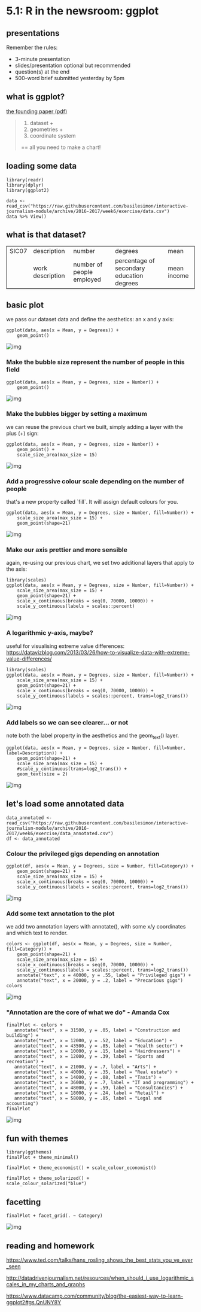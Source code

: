 # 5.1: R in the newsroom: ggplot


## presentations

Remember the rules:

-   3-minute presentation
-   slides/presentation optional but recommended
-   question(s) at the end
-   500-word brief submitted yesterday by 5pm


## what is ggplot?

[the founding paper (pdf)](http://ggplot2.org/resources/2007-vanderbilt.pdf)

> 1.  dataset +
> 2.  geometries +
> 3.  coordinate system
> 
> == all you need to make a chart!


## loading some data

    library(readr)
    library(dplyr)
    library(ggplot2)
    
    data <- read_csv("https://raw.githubusercontent.com/basilesimon/interactive-journalism-module/archive/2016-2017/week6/exercise/data.csv")
    data %>% View()


## what is that dataset?

<table border="2" cellspacing="0" cellpadding="6" rules="groups" frame="hsides">


<colgroup>
<col  class="org-left" />

<col  class="org-left" />

<col  class="org-left" />

<col  class="org-left" />

<col  class="org-left" />
</colgroup>
<tbody>
<tr>
<td class="org-left">SIC07</td>
<td class="org-left">description</td>
<td class="org-left">number</td>
<td class="org-left">degrees</td>
<td class="org-left">mean</td>
</tr>


<tr>
<td class="org-left">&#xa0;</td>
<td class="org-left">work description</td>
<td class="org-left">number of people employed</td>
<td class="org-left">percentage of secondary education degrees</td>
<td class="org-left">mean income</td>
</tr>
</tbody>
</table>


## basic plot

we pass our dataset data and define the aesthetics: an x and y axis:

    ggplot(data, aes(x = Mean, y = Degrees)) +
        geom_point()

![img](https://raw.githubusercontent.com/basilesimon/interactive-journalism-module/archive/2016-2017/week6/week6-figure/unnamed-chunk-2-1.png)


### Make the bubble size represent the number of people in this field

    ggplot(data, aes(x = Mean, y = Degrees, size = Number)) +
        geom_point()

![img](https://raw.githubusercontent.com/basilesimon/interactive-journalism-module/archive/2016-2017/week6/week6-figure/unnamed-chunk-3-1.png)


### Make the bubbles bigger by setting a maximum

we can reuse the previous chart we built, simply adding a layer with the plus (+) sign:

    ggplot(data, aes(x = Mean, y = Degrees, size = Number)) +
        geom_point() +
        scale_size_area(max_size = 15)

![img](https://raw.githubusercontent.com/basilesimon/interactive-journalism-module/archive/2016-2017/week6/week6-figure/unnamed-chunk-4-1.png)


### Add a progressive colour scale depending on the number of people

that's a new property called \`fill\`. It will assign default colours for you.

    ggplot(data, aes(x = Mean, y = Degrees, size = Number, fill=Number)) +
        scale_size_area(max_size = 15) +
        geom_point(shape=21)

![img](https://raw.githubusercontent.com/basilesimon/interactive-journalism-module/archive/2016-2017/week6/week6-figure/unnamed-chunk-5-1.png)


### Make our axis prettier and more sensible

again, re-using our previous chart, we set two additional layers that apply to the axis:

    library(scales)
    ggplot(data, aes(x = Mean, y = Degrees, size = Number, fill=Number)) +
        scale_size_area(max_size = 15) +
        geom_point(shape=21) +
        scale_x_continuous(breaks = seq(0, 70000, 10000)) +
        scale_y_continuous(labels = scales::percent)

![img](https://raw.githubusercontent.com/basilesimon/interactive-journalism-module/archive/2016-2017/week6/week6-figure/unnamed-chunk-6-1.png)


### A logarithmic y-axis, maybe?

useful for visualising extreme value differences: <https://datavizblog.com/2013/03/26/how-to-visualize-data-with-extreme-value-differences/>

    library(scales)
    ggplot(data, aes(x = Mean, y = Degrees, size = Number, fill=Number)) +
        scale_size_area(max_size = 15) +
        geom_point(shape=21) +
        scale_x_continuous(breaks = seq(0, 70000, 10000)) +
        scale_y_continuous(labels = scales::percent, trans=log2_trans())

![img](https://raw.githubusercontent.com/basilesimon/interactive-journalism-module/archive/2016-2017/week6/week6-figure/unnamed-chunk-7-1.png)


### Add labels so we can see clearer&#x2026; or not

note both the label property in the aesthetics and the geom<sub>text</sub>() layer.

    ggplot(data, aes(x = Mean, y = Degrees, size = Number, fill=Number, label=Description)) +
        geom_point(shape=21) +
        scale_size_area(max_size = 15) +
        #scale_y_continuous(trans=log2_trans()) +
        geom_text(size = 2)

![img](https://raw.githubusercontent.com/basilesimon/interactive-journalism-module/archive/2016-2017/week6/week6-figure/unnamed-chunk-8-1.png)


## let's load some annotated data

    data_annotated <- read_csv("https://raw.githubusercontent.com/basilesimon/interactive-journalism-module/archive/2016-2017/week6/exercise/data_annotated.csv")
    df <- data_annotated


### Colour the privileged gigs depending on annotation

    ggplot(df, aes(x = Mean, y = Degrees, size = Number, fill=Category)) +
        geom_point(shape=21) +
        scale_size_area(max_size = 15) +
        scale_x_continuous(breaks = seq(0, 70000, 10000)) +
        scale_y_continuous(labels = scales::percent, trans=log2_trans())

![img](https://raw.githubusercontent.com/basilesimon/interactive-journalism-module/archive/2016-2017/week6/week6-figure/unnamed-chunk-10-1.png)


### Add some text annotation to the plot

we add two annotation layers with annotate(), with some x/y coordinates and which text to render.

    colors <- ggplot(df, aes(x = Mean, y = Degrees, size = Number, fill=Category)) +
        geom_point(shape=21) +
        scale_size_area(max_size = 15) +
        scale_x_continuous(breaks = seq(0, 70000, 10000)) +
        scale_y_continuous(labels = scales::percent, trans=log2_trans())
        annotate("text", x = 40000, y = .55, label = "Privileged gigs") +
        annotate("text", x = 20000, y = .2, label = "Precarious gigs")
    colors

![img](https://raw.githubusercontent.com/basilesimon/interactive-journalism-module/archive/2016-2017/week6/week6-figure/unnamed-chunk-11-1.png)


### "Annotation are the core of what we do" - Amanda Cox

    finalPlot <- colors +
       annotate("text", x = 31500, y = .05, label = "Construction and building") +
       annotate("text", x = 12000, y = .52, label = "Education") +
       annotate("text", x = 43500, y = .85, label = "Health sector") +
       annotate("text", x = 10000, y = .15, label = "Hairdressers") +
       annotate("text", x = 12000, y = .39, label = "Sports and recreation") +
       annotate("text", x = 21000, y = .7, label = "Arts") +
       annotate("text", x = 40000, y = .35, label = "Real estate") +
       annotate("text", x = 14000, y = .08, label = "Taxis") +
       annotate("text", x = 36000, y = .7, label = "IT and programming") +
       annotate("text", x = 48000, y = .59, label = "Consultancies") +
       annotate("text", x = 18000, y = .24, label = "Retail") +
       annotate("text", x = 58000, y = .85, label = "Legal and accounting")
    finalPlot

![img](https://raw.githubusercontent.com/basilesimon/interactive-journalism-module/archive/2016-2017/week6/week6-figure/unnamed-chunk-12-1.png)


## fun with themes

    library(ggthemes)
    finalPlot + theme_minimal()

    finalPlot + theme_economist() + scale_colour_economist()

    finalPlot + theme_solarized() +
    scale_colour_solarized("blue")


## facetting

    finalPlot + facet_grid(. ~ Category)

![img](https://raw.githubusercontent.com/basilesimon/interactive-journalism-module/archive/2016-2017/week6/week6-figure/unnamed-chunk-17-1.png)


## reading and homework

<https://www.ted.com/talks/hans_rosling_shows_the_best_stats_you_ve_ever_seen>

<http://datadrivenjournalism.net/resources/when_should_i_use_logarithmic_scales_in_my_charts_and_graphs>

<https://www.datacamp.com/community/blog/the-easiest-way-to-learn-ggplot2#gs.QnUNY8Y>

